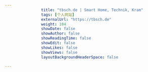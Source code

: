 ---
                title: "tbsch.de | Smart Home, Technik, Kram"
                tags: [个人网站]
                externalUrl: "https://tbsch.de"
                weight: 104
                showDate: false
                showAuthor: false
                showReadingTime: false
                showEdit: false
                showLikes: false
                showViews: false
                layoutBackgroundHeaderSpace: false
                ---

